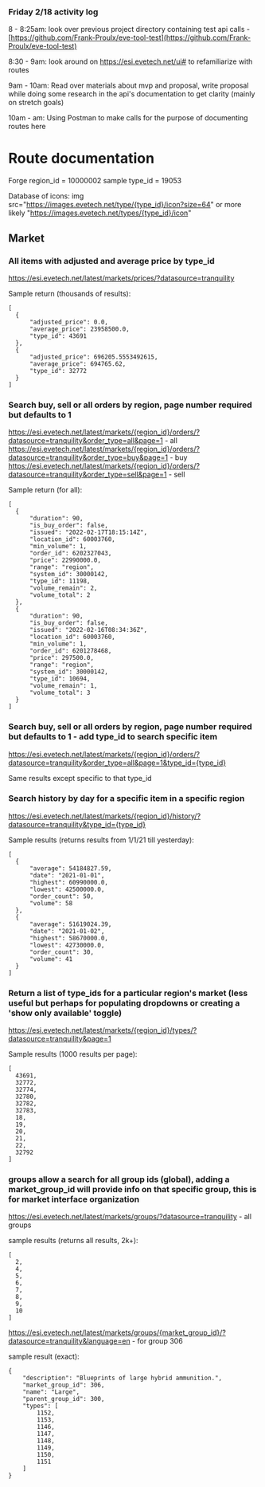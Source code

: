 ### Friday 2/18 activity log

8 - 8:25am: look over previous project directory containing test api calls - [https://github.com/Frank-Proulx/eve-tool-test](https://github.com/Frank-Proulx/eve-tool-test)

8:30 - 9am: look around on https://esi.evetech.net/ui# to refamiliarize with routes

9am - 10am: Read over materials about mvp and proposal, write proposal while doing some research in the api's documentation to get clarity (mainly on stretch goals)

10am - am: Using Postman to make calls for the purpose of documenting routes here


# Route documentation

Forge region_id = 10000002
sample type_id = 19053

Database of icons: img src="https://images.evetech.net/type/{type_id}/icon?size=64" or more likely "https://images.evetech.net/types/{type_id}/icon"

## Market

### **All items with adjusted and average price by type_id**

https://esi.evetech.net/latest/markets/prices/?datasource=tranquility

Sample return (thousands of results):
```
[
  {
      "adjusted_price": 0.0,
      "average_price": 23958500.0,
      "type_id": 43691
  },
  {
      "adjusted_price": 696205.5553492615,
      "average_price": 694765.62,
      "type_id": 32772
  }
]
```
### **Search buy, sell or all orders by region, page number required but defaults to 1**

https://esi.evetech.net/latest/markets/{region_id}/orders/?datasource=tranquility&order_type=all&page=1 - all
https://esi.evetech.net/latest/markets/{region_id}/orders/?datasource=tranquility&order_type=buy&page=1 - buy
https://esi.evetech.net/latest/markets/{region_id}/orders/?datasource=tranquility&order_type=sell&page=1 - sell

Sample return (for all):
```
[
  {
      "duration": 90,
      "is_buy_order": false,
      "issued": "2022-02-17T18:15:14Z",
      "location_id": 60003760,
      "min_volume": 1,
      "order_id": 6202327043,
      "price": 22990000.0,
      "range": "region",
      "system_id": 30000142,
      "type_id": 11198,
      "volume_remain": 2,
      "volume_total": 2
  },
  {
      "duration": 90,
      "is_buy_order": false,
      "issued": "2022-02-16T08:34:36Z",
      "location_id": 60003760,
      "min_volume": 1,
      "order_id": 6201278468,
      "price": 297500.0,
      "range": "region",
      "system_id": 30000142,
      "type_id": 10694,
      "volume_remain": 1,
      "volume_total": 3
  }
]
```
### **Search buy, sell or all orders by region, page number required but defaults to 1 - add type_id to search specific item**

https://esi.evetech.net/latest/markets/{region_id}/orders/?datasource=tranquility&order_type=all&page=1&type_id={type_id}

Same results except specific to that type_id

### **Search history by day for a specific item in a specific region**

https://esi.evetech.net/latest/markets/{region_id}/history/?datasource=tranquility&type_id={type_id}

Sample results (returns results from 1/1/21 till yesterday): 
```
[
  {
      "average": 54184827.59,
      "date": "2021-01-01",
      "highest": 60990000.0,
      "lowest": 42500000.0,
      "order_count": 50,
      "volume": 58
  },
  {
      "average": 51619024.39,
      "date": "2021-01-02",
      "highest": 58670000.0,
      "lowest": 42730000.0,
      "order_count": 30,
      "volume": 41
  }
]
```
### **Return a list of type_ids for a particular region's market (less useful but perhaps for populating dropdowns or creating a 'show only available' toggle)**

https://esi.evetech.net/latest/markets/{region_id}/types/?datasource=tranquility&page=1

Sample results (1000 results per page):
```
[
  43691,
  32772,
  32774,
  32780,
  32782,
  32783,
  18,
  19,
  20,
  21,
  22,
  32792
]
```

### **groups allow a search for all group ids (global), adding a market_group_id will provide info on that specific group, this is for market interface organization**

https://esi.evetech.net/latest/markets/groups/?datasource=tranquility - all groups

sample results (returns all results, 2k+):
```
[
  2,
  4,
  5,
  6,
  7,
  8,
  9,
  10
]
```

https://esi.evetech.net/latest/markets/groups/{market_group_id}/?datasource=tranquility&language=en - for group 306

sample result (exact):
```
{
    "description": "Blueprints of large hybrid ammunition.",
    "market_group_id": 306,
    "name": "Large",
    "parent_group_id": 300,
    "types": [
        1152,
        1153,
        1146,
        1147,
        1148,
        1149,
        1150,
        1151
    ]
}
```